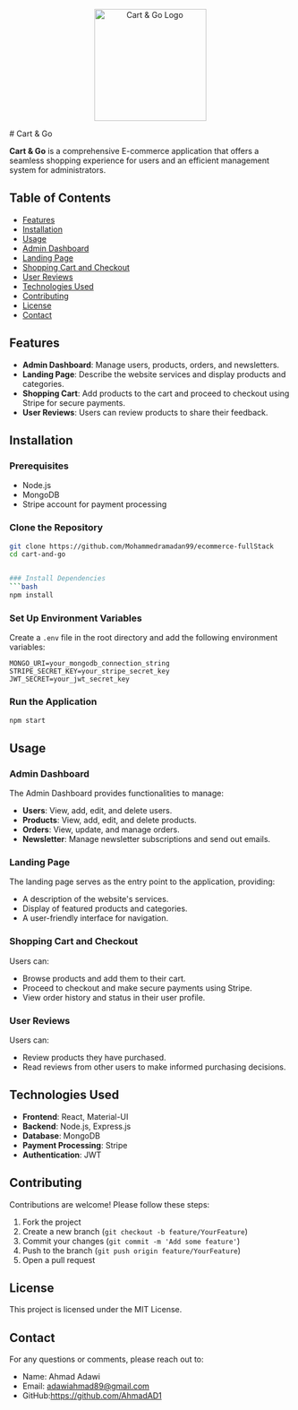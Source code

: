 <p align="center">
  <img src="./app/public/logo.png" alt="Cart & Go Logo" width="200" height="200">
</p>
# Cart & Go

**Cart & Go** is a comprehensive E-commerce application that offers a seamless shopping experience for users and an efficient management system for administrators.

## Table of Contents

- [Features](#features)
- [Installation](#installation)
- [Usage](#usage)
- [Admin Dashboard](#admin-dashboard)
- [Landing Page](#landing-page)
- [Shopping Cart and Checkout](#shopping-cart-and-checkout)
- [User Reviews](#user-reviews)
- [Technologies Used](#technologies-used)
- [Contributing](#contributing)
- [License](#license)
- [Contact](#contact)

## Features

- **Admin Dashboard**: Manage users, products, orders, and newsletters.
- **Landing Page**: Describe the website services and display products and categories.
- **Shopping Cart**: Add products to the cart and proceed to checkout using Stripe for secure payments.
- **User Reviews**: Users can review products to share their feedback.

## Installation

### Prerequisites

- Node.js
- MongoDB
- Stripe account for payment processing

### Clone the Repository

````bash
git clone https://github.com/Mohammedramadan99/ecommerce-fullStack
cd cart-and-go


### Install Dependencies
```bash
npm install
````

### Set Up Environment Variables

Create a `.env` file in the root directory and add the following environment variables:

```env
MONGO_URI=your_mongodb_connection_string
STRIPE_SECRET_KEY=your_stripe_secret_key
JWT_SECRET=your_jwt_secret_key
```

### Run the Application

```bash
npm start
```

## Usage

### Admin Dashboard

The Admin Dashboard provides functionalities to manage:

- **Users**: View, add, edit, and delete users.
- **Products**: View, add, edit, and delete products.
- **Orders**: View, update, and manage orders.
- **Newsletter**: Manage newsletter subscriptions and send out emails.

### Landing Page

The landing page serves as the entry point to the application, providing:

- A description of the website's services.
- Display of featured products and categories.
- A user-friendly interface for navigation.

### Shopping Cart and Checkout

Users can:

- Browse products and add them to their cart.
- Proceed to checkout and make secure payments using Stripe.
- View order history and status in their user profile.

### User Reviews

Users can:

- Review products they have purchased.
- Read reviews from other users to make informed purchasing decisions.

## Technologies Used

- **Frontend**: React, Material-UI
- **Backend**: Node.js, Express.js
- **Database**: MongoDB
- **Payment Processing**: Stripe
- **Authentication**: JWT

## Contributing

Contributions are welcome! Please follow these steps:

1. Fork the project
2. Create a new branch (`git checkout -b feature/YourFeature`)
3. Commit your changes (`git commit -m 'Add some feature'`)
4. Push to the branch (`git push origin feature/YourFeature`)
5. Open a pull request

## License

This project is licensed under the MIT License.

## Contact

For any questions or comments, please reach out to:

- Name: Ahmad Adawi
- Email: adawiahmad89@gmail.com
- GitHub:https://github.com/AhmadAD1
